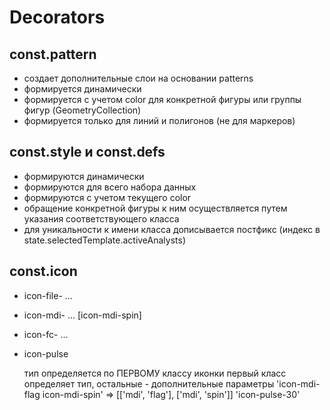 # Decorators

## const.pattern
- создает дополнительные слои на основании patterns
- формируется динамически
- формируется с учетом color для конкретной фигуры или группы фигур (GeometryCollection)
- формируется только для линий и полигонов (не для маркеров)

## const.style и const.defs
- формируются динамически
- формируются для всего набора данных
- формируются с учетом текущего color
- обращение конкретной фигуры к ним осуществляется путем указания соответствующего класса
- для уникальности к имени класса дописывается постфикс (индекс в state.selectedTemplate.activeAnalysts)

## const.icon
- icon-file- ...
- icon-mdi- ...  [icon-mdi-spin]
- icon-fc- ...
- icon-pulse

  тип определяется по ПЕРВОМУ классу иконки
  первый класс определяет тип, остальные - дополнительные параметры
  'icon-mdi-flag icon-mdi-spin' => [['mdi', 'flag'], ['mdi', 'spin']]
  'icon-pulse-30'